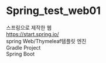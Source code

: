 # Spring_test_web01
스프링으로 제작한 웹 <br>
https://start.spring.io/<br>
spring Web/Thymeleaf템플릿 엔진<br>
Gradle Project<br>
Spring Boot 


